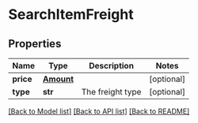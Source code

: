 # SearchItemFreight

## Properties
Name | Type | Description | Notes
------------ | ------------- | ------------- | -------------
**price** | [**Amount**](Amount.md) |  | [optional] 
**type** | **str** | The freight type  | [optional] 

[[Back to Model list]](../README.md#documentation-for-models) [[Back to API list]](../README.md#documentation-for-api-endpoints) [[Back to README]](../README.md)


